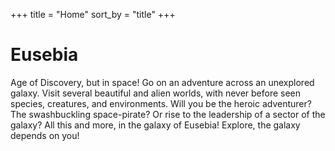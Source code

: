 +++
title = "Home"
sort_by = "title"
+++

# Eusebia

Age of Discovery, but in space! Go on an adventure across an unexplored galaxy. Visit several beautiful and alien
worlds, with never before seen species, creatures, and environments. Will you be the heroic adventurer? The
swashbuckling space-pirate? Or rise to the leadership of a sector of the galaxy? All this and more, in the galaxy of
Eusebia! Explore, the galaxy depends on you!
